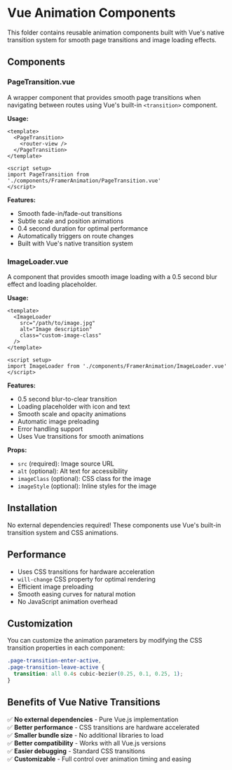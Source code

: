 # Vue Animation Components

This folder contains reusable animation components built with Vue's native transition system for smooth page transitions and image loading effects.

## Components

### PageTransition.vue
A wrapper component that provides smooth page transitions when navigating between routes using Vue's built-in `<transition>` component.

**Usage:**
```vue
<template>
  <PageTransition>
    <router-view />
  </PageTransition>
</template>

<script setup>
import PageTransition from './components/FramerAnimation/PageTransition.vue'
</script>
```

**Features:**
- Smooth fade-in/fade-out transitions
- Subtle scale and position animations
- 0.4 second duration for optimal performance
- Automatically triggers on route changes
- Built with Vue's native transition system

### ImageLoader.vue
A component that provides smooth image loading with a 0.5 second blur effect and loading placeholder.

**Usage:**
```vue
<template>
  <ImageLoader 
    src="/path/to/image.jpg" 
    alt="Image description"
    class="custom-image-class"
  />
</template>

<script setup>
import ImageLoader from './components/FramerAnimation/ImageLoader.vue'
</script>
```

**Features:**
- 0.5 second blur-to-clear transition
- Loading placeholder with icon and text
- Smooth scale and opacity animations
- Automatic image preloading
- Error handling support
- Uses Vue transitions for smooth animations

**Props:**
- `src` (required): Image source URL
- `alt` (optional): Alt text for accessibility
- `imageClass` (optional): CSS class for the image
- `imageStyle` (optional): Inline styles for the image

## Installation

No external dependencies required! These components use Vue's built-in transition system and CSS animations.

## Performance

- Uses CSS transitions for hardware acceleration
- `will-change` CSS property for optimal rendering
- Efficient image preloading
- Smooth easing curves for natural motion
- No JavaScript animation overhead

## Customization

You can customize the animation parameters by modifying the CSS transition properties in each component:

```css
.page-transition-enter-active,
.page-transition-leave-active {
  transition: all 0.4s cubic-bezier(0.25, 0.1, 0.25, 1);
}
```

## Benefits of Vue Native Transitions

✅ **No external dependencies** - Pure Vue.js implementation  
✅ **Better performance** - CSS transitions are hardware accelerated  
✅ **Smaller bundle size** - No additional libraries to load  
✅ **Better compatibility** - Works with all Vue.js versions  
✅ **Easier debugging** - Standard CSS transitions  
✅ **Customizable** - Full control over animation timing and easing 
